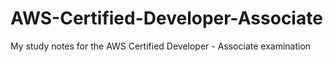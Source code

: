 # AWS-Certified-Developer-Associate
My study notes for the AWS Certified Developer - Associate examination
